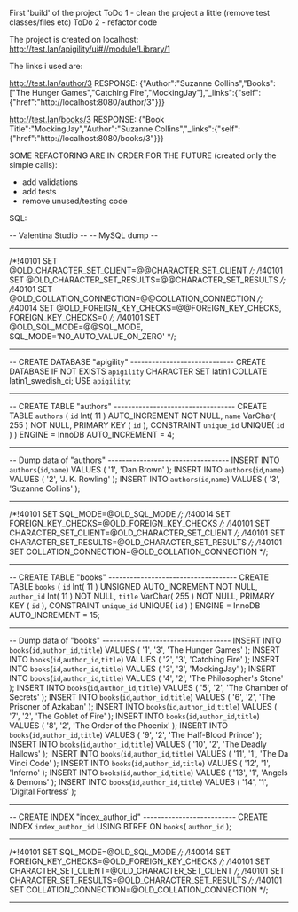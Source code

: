 First 'build' of the project
ToDo 1 - clean the project a little (remove test classes/files etc)
ToDo 2 - refactor code

The project is created on localhost:
http://test.lan/apigility/ui#//module/Library/1

The links i used are:

http://test.lan/author/3
RESPONSE:
{"Author":"Suzanne Collins","Books":["The Hunger Games","Catching Fire","MockingJay"],"_links":{"self":{"href":"http:\/\/localhost:8080\/author\/3"}}}


http://test.lan/books/3
RESPONSE:
{"Book Title":"MockingJay","Author":"Suzanne Collins","_links":{"self":{"href":"http:\/\/localhost:8080\/books\/3"}}}

SOME REFACTORING ARE IN ORDER FOR THE FUTURE (created only the simple calls):

- add validations
- add tests
- remove unused/testing code



SQL:

-- Valentina Studio --
-- MySQL dump --
-- ---------------------------------------------------------


/*!40101 SET @OLD_CHARACTER_SET_CLIENT=@@CHARACTER_SET_CLIENT */;
/*!40101 SET @OLD_CHARACTER_SET_RESULTS=@@CHARACTER_SET_RESULTS */;
/*!40101 SET @OLD_COLLATION_CONNECTION=@@COLLATION_CONNECTION */;
/*!40014 SET @OLD_FOREIGN_KEY_CHECKS=@@FOREIGN_KEY_CHECKS, FOREIGN_KEY_CHECKS=0 */;
/*!40101 SET @OLD_SQL_MODE=@@SQL_MODE, SQL_MODE='NO_AUTO_VALUE_ON_ZERO' */;
-- ---------------------------------------------------------


-- CREATE DATABASE "apigility" -----------------------------
CREATE DATABASE IF NOT EXISTS `apigility` CHARACTER SET latin1 COLLATE latin1_swedish_ci;
USE `apigility`;
-- ---------------------------------------------------------


-- CREATE TABLE "authors" ----------------------------------
CREATE TABLE `authors` (
	`id` Int( 11 ) AUTO_INCREMENT NOT NULL,
	`name` VarChar( 255 ) NOT NULL,
	PRIMARY KEY ( `id` ),
	CONSTRAINT `unique_id` UNIQUE( `id` ) )
ENGINE = InnoDB
AUTO_INCREMENT = 4;
-- ---------------------------------------------------------


-- Dump data of "authors" ----------------------------------
INSERT INTO `authors`(`id`,`name`) VALUES ( '1', 'Dan Brown' );
INSERT INTO `authors`(`id`,`name`) VALUES ( '2', 'J. K. Rowling' );
INSERT INTO `authors`(`id`,`name`) VALUES ( '3', 'Suzanne Collins' );
-- ---------------------------------------------------------


/*!40101 SET SQL_MODE=@OLD_SQL_MODE */;
/*!40014 SET FOREIGN_KEY_CHECKS=@OLD_FOREIGN_KEY_CHECKS */;
/*!40101 SET CHARACTER_SET_CLIENT=@OLD_CHARACTER_SET_CLIENT */;
/*!40101 SET CHARACTER_SET_RESULTS=@OLD_CHARACTER_SET_RESULTS */;
/*!40101 SET COLLATION_CONNECTION=@OLD_COLLATION_CONNECTION */;
-- ---------------------------------------------------------


-- CREATE TABLE "books" ------------------------------------
CREATE TABLE `books` (
	`id` Int( 11 ) UNSIGNED AUTO_INCREMENT NOT NULL,
	`author_id` Int( 11 ) NOT NULL,
	`title` VarChar( 255 ) NOT NULL,
	PRIMARY KEY ( `id` ),
	CONSTRAINT `unique_id` UNIQUE( `id` ) )
ENGINE = InnoDB
AUTO_INCREMENT = 15;
-- ---------------------------------------------------------


-- Dump data of "books" ------------------------------------
INSERT INTO `books`(`id`,`author_id`,`title`) VALUES ( '1', '3', 'The Hunger Games' );
INSERT INTO `books`(`id`,`author_id`,`title`) VALUES ( '2', '3', 'Catching Fire' );
INSERT INTO `books`(`id`,`author_id`,`title`) VALUES ( '3', '3', 'MockingJay' );
INSERT INTO `books`(`id`,`author_id`,`title`) VALUES ( '4', '2', 'The Philosopher\'s Stone' );
INSERT INTO `books`(`id`,`author_id`,`title`) VALUES ( '5', '2', 'The Chamber of Secrets' );
INSERT INTO `books`(`id`,`author_id`,`title`) VALUES ( '6', '2', 'The Prisoner of Azkaban' );
INSERT INTO `books`(`id`,`author_id`,`title`) VALUES ( '7', '2', 'The Goblet of Fire' );
INSERT INTO `books`(`id`,`author_id`,`title`) VALUES ( '8', '2', 'The Order of the Phoenix' );
INSERT INTO `books`(`id`,`author_id`,`title`) VALUES ( '9', '2', 'The Half-Blood Prince' );
INSERT INTO `books`(`id`,`author_id`,`title`) VALUES ( '10', '2', 'The Deadly Hallows' );
INSERT INTO `books`(`id`,`author_id`,`title`) VALUES ( '11', '1', 'The Da Vinci Code' );
INSERT INTO `books`(`id`,`author_id`,`title`) VALUES ( '12', '1', 'Inferno' );
INSERT INTO `books`(`id`,`author_id`,`title`) VALUES ( '13', '1', 'Angels & Demons' );
INSERT INTO `books`(`id`,`author_id`,`title`) VALUES ( '14', '1', 'Digital Fortress' );
-- ---------------------------------------------------------


-- CREATE INDEX "index_author_id" --------------------------
CREATE INDEX `index_author_id` USING BTREE ON `books`( `author_id` );
-- ---------------------------------------------------------


/*!40101 SET SQL_MODE=@OLD_SQL_MODE */;
/*!40014 SET FOREIGN_KEY_CHECKS=@OLD_FOREIGN_KEY_CHECKS */;
/*!40101 SET CHARACTER_SET_CLIENT=@OLD_CHARACTER_SET_CLIENT */;
/*!40101 SET CHARACTER_SET_RESULTS=@OLD_CHARACTER_SET_RESULTS */;
/*!40101 SET COLLATION_CONNECTION=@OLD_COLLATION_CONNECTION */;
-- ---------------------------------------------------------


